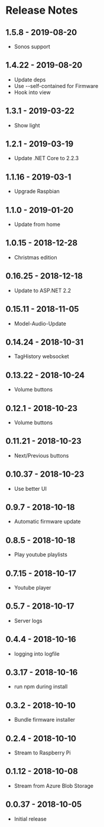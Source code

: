 # Release Notes

## 1.5.8 - 2019-08-20
* Sonos support

## 1.4.22 - 2019-08-20
* Update deps
* Use --self-contained for Firmware
* Hook into view

## 1.3.1 - 2019-03-22
* Show light

## 1.2.1 - 2019-03-19
* Update .NET Core to 2.2.3

## 1.1.16 - 2019-03-1
* Upgrade Raspbian

## 1.1.0 - 2019-01-20
* Update from home

## 1.0.15 - 2018-12-28
* Christmas edition

## 0.16.25 - 2018-12-18
* Update to ASP.NET 2.2

## 0.15.11 - 2018-11-05
* Model-Audio-Update

## 0.14.24 - 2018-10-31
* TagHistory websocket

## 0.13.22 - 2018-10-24
* Volume buttons

## 0.12.1 - 2018-10-23
* Volume buttons

## 0.11.21 - 2018-10-23
* Next/Previous buttons

## 0.10.37 - 2018-10-23
* Use better UI

## 0.9.7 - 2018-10-18
* Automatic firmware update

## 0.8.5 - 2018-10-18
* Play youtube playlists

## 0.7.15 - 2018-10-17
* Youtube player

## 0.5.7 - 2018-10-17
* Server logs

## 0.4.4 - 2018-10-16
* logging into logfile

## 0.3.17 - 2018-10-16
* run npm during install

## 0.3.2 - 2018-10-10
* Bundle firmware installer

## 0.2.4 - 2018-10-10
* Stream to Raspberry Pi

## 0.1.12 - 2018-10-08
* Stream from Azure Blob Storage

## 0.0.37 - 2018-10-05
* Initial release
